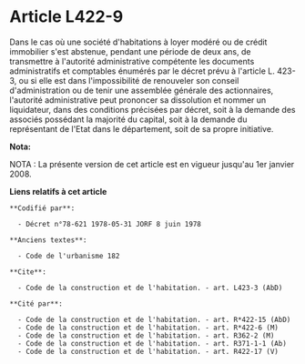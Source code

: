 # Article L422-9

Dans le cas où une société d'habitations à loyer modéré ou de crédit immobilier s'est abstenue, pendant une période de deux
ans, de transmettre à l'autorité administrative compétente les documents administratifs et comptables énumérés par le décret
prévu à l'article L. 423-3, ou si elle est dans l'impossibilité de renouveler son conseil d'administration ou de tenir une
assemblée générale des actionnaires, l'autorité administrative peut prononcer sa dissolution et nommer un liquidateur, dans
des conditions précisées par décret, soit à la demande des associés possédant la majorité du capital, soit à la demande du
représentant de l'Etat dans le département, soit de sa propre initiative.

**Nota:**

NOTA : La présente version de cet article est en vigueur jusqu'au 1er janvier 2008.

**Liens relatifs à cet article**

	**Codifié par**:

	  - Décret n°78-621 1978-05-31 JORF 8 juin 1978

	**Anciens textes**:

	  - Code de l'urbanisme 182

	**Cite**:

	  - Code de la construction et de l'habitation. - art. L423-3 (AbD)

	**Cité par**:

	  - Code de la construction et de l'habitation. - art. R*422-15 (AbD)
	  - Code de la construction et de l'habitation. - art. R*422-6 (M)
	  - Code de la construction et de l'habitation. - art. R362-2 (M)
	  - Code de la construction et de l'habitation. - art. R371-1-1 (Ab)
	  - Code de la construction et de l'habitation. - art. R422-17 (V)
